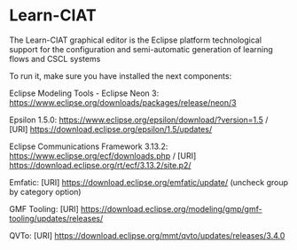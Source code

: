 # Learn-CIAT
The Learn-CIAT graphical editor is the Eclipse platform technological support for the configuration and semi-automatic generation of learning flows and CSCL systems

To run it, make sure you have installed the next components:

Eclipse Modeling Tools - Eclipse Neon 3: https://www.eclipse.org/downloads/packages/release/neon/3
  
Epsilon 1.5.0: https://www.eclipse.org/epsilon/download/?version=1.5 / [URI] https://download.eclipse.org/epsilon/1.5/updates/
  
Eclipse Communications Framework 3.13.2: https://www.eclipse.org/ecf/downloads.php / [URI] https://download.eclipse.org/rt/ecf/3.13.2/site.p2/
  
Emfatic: [URI] https://download.eclipse.org/emfatic/update/ (uncheck group by category option)
  
GMF Tooling: [URI] https://download.eclipse.org/modeling/gmp/gmf-tooling/updates/releases/
  
QVTo: [URI] https://download.eclipse.org/mmt/qvto/updates/releases/3.4.0

